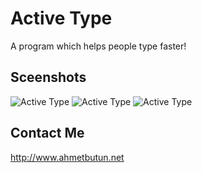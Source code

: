 # Active Type
A program which helps people type faster!

## Sceenshots
![Active Type](https://cloud.githubusercontent.com/assets/9437726/6993581/cafaf7e8-db01-11e4-839c-d727b72acf05.png)
![Active Type](https://cloud.githubusercontent.com/assets/9437726/6993582/cb00c70e-db01-11e4-89cc-2b025706a7ba.png)
![Active Type](https://cloud.githubusercontent.com/assets/9437726/6993583/cb0a4b44-db01-11e4-98a1-bec9ac712425.png)

## Contact Me
http://www.ahmetbutun.net
